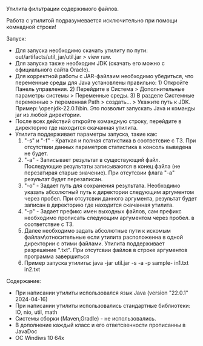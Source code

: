 Утилита фильтрации содержимого файлов.

Работа с утилитой подразумевается исключительно при помощи комнадной строки!


Запуск:
- Для запуска необходимо скачать утилиту по пути: out/artifacts/util_jar/util.jar > view raw.
- Для запуска также необходим JDK (скачать его можно с официального сайта Oracle). 
- Для корректной работы с JAR-файлаим необходимо убедиться, что переменные среды для Java установлены правильно:
      1) Откройте Панель управления.
      2) Перейдите в Система > Дополнительные параметры системы > Переменные среды.
      3) В разделе Системные переменные > переменная Path > создать... > Укажите путь к JDK. Пример: \openjdk-22.0.1\bin.
      Это позволит запускать Java и команды jar из любой директории.
- После всех действий откройте командную строку, перейдите в директорию где находится скачанная утилита.
- Утилита поддерживает параметры запуска, такие как:
   1) "-s" и "-f" - Краткая и полная статистика в соответсвие с ТЗ. При отсутствии данных параметров статистика в консоль выведена не будет. 
   2) "-a" - Записывает результат в существующий файл. Последующие результаты записываются в конец файла (не перезатирая старые значение). При отсутсвии флага "-a" результат будет перезаписан.
   3) "-o" - Задает путь для сохранения результата. Необходимо указать абсолютный путь к директории следующим аргументом через пробел. При отсутсвии данного аргумента, результат будет записан в директорию где находится скачанная утилита.
   4) "-p" - Задает префикс имен выходных файлов, сам префикс необходимо прописать следующим аргументом через пробел. в соответствие с ТЗ.
   5) Далее необходимо задать абсолютные пути к искомым файлам\относительные если утилита расположенна в одной директории с этими файлами. Утилита поддерживает разрешение ".txt". При отсутсвии файлов в строке аргументов программа завершиться
   6) Пример запуска утилиты: java -jar util.jar -s -a -p sample- in1.txt in2.txt


Содержание:
- При написании утилиты использовался язык Java (version "22.0.1" 2024-04-16) 
- При написании утилиты использовались стандартные библиотеки: IO, nio, util, math
- Системы сборки (Maven,Gradle) - не использовались.
- В дополнение каждый класс и его ответсвенности прописанны в JavaDoc
- ОС Windiws 10 64x
  





